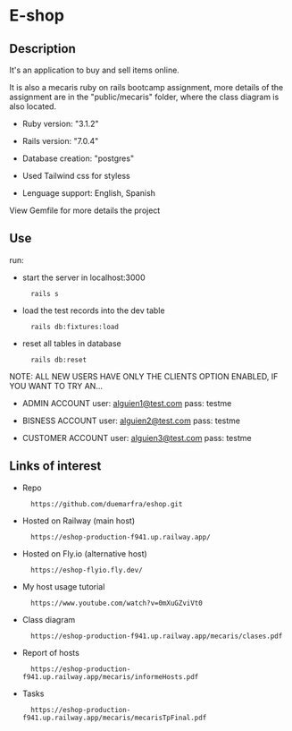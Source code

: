 # E-shop

## Description

It's an application to buy and sell items online.

It is also a mecaris ruby on rails bootcamp assignment, more details of the assignment are in the "public/mecaris" folder, where the class diagram is also located.

* Ruby version: "3.1.2"

* Rails version: "7.0.4"

* Database creation: "postgres"

* Used Tailwind css for styless

* Lenguage support: English, Spanish

View Gemfile for more details the project

## Use

run:

* start the server in localhost:3000

        rails s

* load the test records into the dev table

        rails db:fixtures:load

* reset all tables in database

        rails db:reset

NOTE: ALL NEW USERS HAVE ONLY THE CLIENTS OPTION ENABLED, IF YOU WANT TO TRY AN...

* ADMIN ACCOUNT
        user: alguien1@test.com
        pass: testme

* BISNESS ACCOUNT
        user: alguien2@test.com
        pass: testme

* CUSTOMER ACCOUNT
        user: alguien3@test.com
        pass: testme

## Links of interest

* Repo

        https://github.com/duemarfra/eshop.git

* Hosted on Railway (main host)

        https://eshop-production-f941.up.railway.app/

* Hosted on Fly.io (alternative host)

        https://eshop-flyio.fly.dev/

* My host usage tutorial

        https://www.youtube.com/watch?v=0mXuGZviVt0

* Class diagram

        https://eshop-production-f941.up.railway.app/mecaris/clases.pdf

* Report of hosts

        https://eshop-production-f941.up.railway.app/mecaris/informeHosts.pdf

* Tasks

        https://eshop-production-f941.up.railway.app/mecaris/mecarisTpFinal.pdf